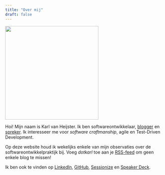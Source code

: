 ```yaml
---
title: "Over mij"
draft: false
---
```


<img class="rounded center" src="/images/profile-picture-sm.jpg" width="300" />
<br/>


Hoi! Mijn naam is Karl van Heijster. Ik ben softwareontwikkelaar, [blogger](/) en [spreker](/public-speaking). Ik interesseer me voor *software craftmanship*, agile en Test-Driven Development. 


Op deze website houd ik wekelijks enkele van mijn observaties over de softwareontwikkelpraktijk bij. Voeg *dotkarl* toe aan je [RSS-feed](/index.xml/) om geen enkele blog te missen!


Ik ben ook te vinden op [LinkedIn](https://www.linkedin.com/in/karl-van-heijster-833503aa/), [GitHub](https://github.com/dotkarl), [Sessionize](https://sessionize.com/karl-van-heijster) en [Speaker Deck](https://speakerdeck.com/dotkarl).
